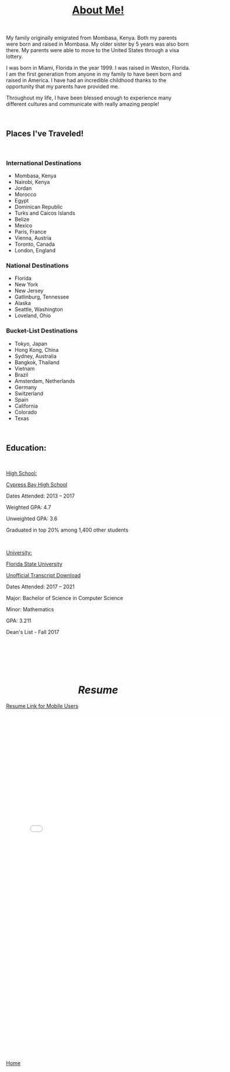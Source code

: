 <h1 style="text-align: center;"><u>About Me!</u></h1>
<p>&nbsp;</p>
<p>My family originally emigrated from Mombasa, Kenya. Both my parents were born and raised in Mombasa. My older sister by 5 years was also born there. My parents were able to move to the United States through a visa lottery. </p>
<p>I was born in Miami, Florida in the year 1999. I was raised in Weston, Florida. I am the first generation from anyone in my family to have been born and raised in America. I have had an incredible childhood thanks to the opportunity that my parents have provided me.</p>
<p>Throughout my life, I have been blessed enough to experience many different cultures and communicate with really amazing people!</p>

<p>&nbsp;</p>
<h2><strong>Places I've Traveled!</strong> </h2>
<p>&nbsp;</p>

<h3>International Destinations</h3>

  * Mombasa, Kenya 
  * Nairobi, Kenya
  * Jordan
  * Morocco
  * Egypt
  * Dominican Republic
  * Turks and Caicos Islands
  * Belize
  * Mexico
  * Paris, France
  * Vienna, Austria
  * Toronto, Canada
  * London, England

<h3>National Destinations</h3>

  * Florida
  * New York
  * New Jersey
  * Gatlinburg, Tennessee
  * Alaska
  * Seattle, Washington
  * Loveland, Ohio

<h3>Bucket-List Destinations</h3>

  * Tokyo, Japan
  * Hong Kong, China
  * Sydney, Australia
  * Bangkok, Thailand
  * Vietnam
  * Brazil
  * Amsterdam, Netherlands
  * Germany
  * Switzerland
  * Spain
  * California
  * Colorado
  * Texas

<p>&nbsp;</p>
<h2><strong>Education: </strong></h2>
<p>&nbsp;</p>

<p><span style="text-decoration: underline;">High School:</span></p>

[Cypress Bay High School](https://www.browardschools.com/cypressbay)
<div class="pv-entity__summary-info pv-entity__summary-info--background-section">
<p class="pv-entity__dates t-14 t-black--light t-normal"><span class="visually-hidden">Dates Attended: 2</span><time>013</time>&nbsp;&ndash;&nbsp;<time>2017</time></p>
</div>
<div id="ember132" class="pv-entity__extra-details t-14 t-black--light ember-view">
<p class="pv-entity__description t-14 t-normal mt4">Weighted GPA: 4.7</p>
<p class="pv-entity__description t-14 t-normal mt4">Unweighted GPA: 3.6</p>
<p class="pv-entity__description t-14 t-normal mt4">Graduated in top 20% among 1,400 other students</p>
<p class="pv-entity__description t-14 t-normal mt4">&nbsp;</p>
<p class="pv-entity__description t-14 t-normal mt4"><span style="text-decoration: underline;">University:</span></p>
</div>

[Florida State University](https://www.fsu.edu/)

[Unofficial Transcript Download](images/TSRPT.pdf)
<p class="pv-entity__dates t-14 t-black--light t-normal"><span class="visually-hidden">Dates Attended: 2</span><time>017</time>&nbsp;&ndash;&nbsp;<time>2021</time></p>
<p>Major: Bachelor of Science in Computer Science</p>
<p>Minor: Mathematics</p>
<p>GPA: 3.211</p>
<p>Dean's List - Fall 2017</p>

<p>&nbsp;</p>
<p>&nbsp;</p>
<p>&nbsp;</p>
<h1 style="text-align: center;"><em>Resume</em></h1>

[Resume Link for Mobile Users](images/Kohin-Khandwalla-Resume.pdf)

 <p><center>
    <embed src="images/Kohin-Khandwalla-Resume.pdf" width="600px" height="900px" />
</center></p>
<p>&nbsp;</p>

[Home](index)